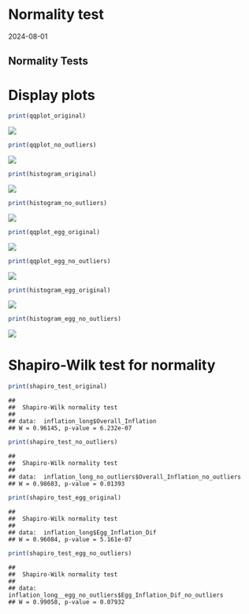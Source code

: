 Normality test
================
2024-08-01

## Normality Tests

# Display plots

``` r
print(qqplot_original)
```

![](Normality-Tests-and-Graphs_files/figure-gfm/plots-1.png)<!-- -->

``` r
print(qqplot_no_outliers)
```

![](Normality-Tests-and-Graphs_files/figure-gfm/plots-2.png)<!-- -->

``` r
print(histogram_original)
```

![](Normality-Tests-and-Graphs_files/figure-gfm/plots-3.png)<!-- -->

``` r
print(histogram_no_outliers)
```

![](Normality-Tests-and-Graphs_files/figure-gfm/plots-4.png)<!-- -->

``` r
print(qqplot_egg_original)
```

![](Normality-Tests-and-Graphs_files/figure-gfm/plots-5.png)<!-- -->

``` r
print(qqplot_egg_no_outliers)
```

![](Normality-Tests-and-Graphs_files/figure-gfm/plots-6.png)<!-- -->

``` r
print(histogram_egg_original)
```

![](Normality-Tests-and-Graphs_files/figure-gfm/plots-7.png)<!-- -->

``` r
print(histogram_egg_no_outliers)
```

![](Normality-Tests-and-Graphs_files/figure-gfm/plots-8.png)<!-- -->

# Shapiro-Wilk test for normality

``` r
print(shapiro_test_original)
```

    ## 
    ##  Shapiro-Wilk normality test
    ## 
    ## data:  inflation_long$Overall_Inflation
    ## W = 0.96145, p-value = 6.232e-07

``` r
print(shapiro_test_no_outliers)
```

    ## 
    ##  Shapiro-Wilk normality test
    ## 
    ## data:  inflation_long_no_outliers$Overall_Inflation_no_outliers
    ## W = 0.98683, p-value = 0.01393

``` r
print(shapiro_test_egg_original)
```

    ## 
    ##  Shapiro-Wilk normality test
    ## 
    ## data:  inflation_long$Egg_Inflation_Dif
    ## W = 0.96084, p-value = 5.161e-07

``` r
print(shapiro_test_egg_no_outliers)
```

    ## 
    ##  Shapiro-Wilk normality test
    ## 
    ## data:  inflation_long__egg_no_outliers$Egg_Inflation_Dif_no_outliers
    ## W = 0.99058, p-value = 0.07932
